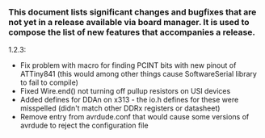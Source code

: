 ### This document lists significant changes and bugfixes that are not yet in a release available via board manager. It is used to compose the list of new features that accompanies a release. 

1.2.3:
* Fix problem with macro for finding PCINT bits with new pinout of ATTiny841 (this would among other things cause SoftwareSerial library to fail to compile)
* Fixed Wire.end() not turning off pullup resistors on USI devices
* Added defines for DDAn on x313 - the io.h defines for these were misspelled (didn't match other DDRx registers or datasheet)
* Remove entry from avrdude.conf that would cause some versions of avrdude to reject the configuration file
